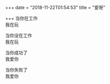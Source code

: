 +++
date = "2018-11-22T01:54:53"
title = "爱呀"

+++
当你在工作  
我在玩  
  
当你没在工作  
我在玩  
  
当你成功了  
我爱你  
  
当你失败了  
我爱你